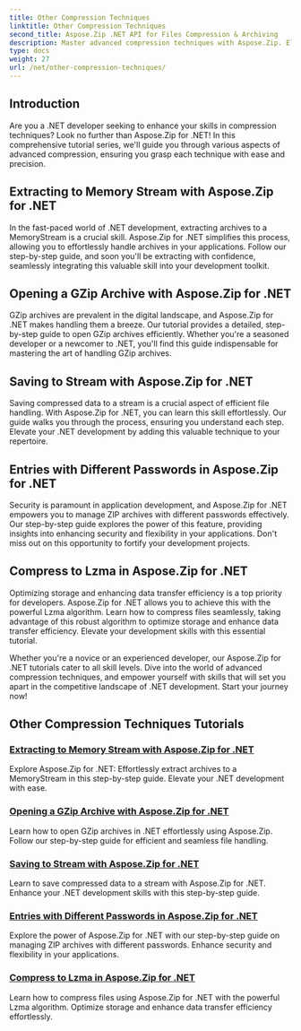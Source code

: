 ```yaml
---
title: Other Compression Techniques
linktitle: Other Compression Techniques
second_title: Aspose.Zip .NET API for Files Compression & Archiving
description: Master advanced compression techniques with Aspose.Zip. Elevate your development skills, from extracting to memory stream to optimizing storage with Lzma compression.
type: docs
weight: 27
url: /net/other-compression-techniques/
---
```


## Introduction

Are you a .NET developer seeking to enhance your skills in compression techniques? Look no further than Aspose.Zip for .NET! In this comprehensive tutorial series, we'll guide you through various aspects of advanced compression, ensuring you grasp each technique with ease and precision.

## Extracting to Memory Stream with Aspose.Zip for .NET

In the fast-paced world of .NET development, extracting archives to a MemoryStream is a crucial skill. Aspose.Zip for .NET simplifies this process, allowing you to effortlessly handle archives in your applications. Follow our step-by-step guide, and soon you'll be extracting with confidence, seamlessly integrating this valuable skill into your development toolkit.

## Opening a GZip Archive with Aspose.Zip for .NET

GZip archives are prevalent in the digital landscape, and Aspose.Zip for .NET makes handling them a breeze. Our tutorial provides a detailed, step-by-step guide to open GZip archives efficiently. Whether you're a seasoned developer or a newcomer to .NET, you'll find this guide indispensable for mastering the art of handling GZip archives.

## Saving to Stream with Aspose.Zip for .NET

Saving compressed data to a stream is a crucial aspect of efficient file handling. With Aspose.Zip for .NET, you can learn this skill effortlessly. Our guide walks you through the process, ensuring you understand each step. Elevate your .NET development by adding this valuable technique to your repertoire.

## Entries with Different Passwords in Aspose.Zip for .NET

Security is paramount in application development, and Aspose.Zip for .NET empowers you to manage ZIP archives with different passwords effectively. Our step-by-step guide explores the power of this feature, providing insights into enhancing security and flexibility in your applications. Don't miss out on this opportunity to fortify your development projects.

## Compress to Lzma in Aspose.Zip for .NET

Optimizing storage and enhancing data transfer efficiency is a top priority for developers. Aspose.Zip for .NET allows you to achieve this with the powerful Lzma algorithm. Learn how to compress files seamlessly, taking advantage of this robust algorithm to optimize storage and enhance data transfer efficiency. Elevate your development skills with this essential tutorial.

Whether you're a novice or an experienced developer, our Aspose.Zip for .NET tutorials cater to all skill levels. Dive into the world of advanced compression techniques, and empower yourself with skills that will set you apart in the competitive landscape of .NET development. Start your journey now!
## Other Compression Techniques Tutorials
### [Extracting to Memory Stream with Aspose.Zip for .NET](./extract-to-memory-stream/)
Explore Aspose.Zip for .NET: Effortlessly extract archives to a MemoryStream in this step-by-step guide. Elevate your .NET development with ease.
### [Opening a GZip Archive with Aspose.Zip for .NET](./open-gzip-archive/)
Learn how to open GZip archives in .NET effortlessly using Aspose.Zip. Follow our step-by-step guide for efficient and seamless file handling.
### [Saving to Stream with Aspose.Zip for .NET](./save-to-stream/)
Learn to save compressed data to a stream with Aspose.Zip for .NET. Enhance your .NET development skills with this step-by-step guide.
### [Entries with Different Passwords in Aspose.Zip for .NET](./entries-with-different-passwords/)
Explore the power of Aspose.Zip for .NET with our step-by-step guide on managing ZIP archives with different passwords. Enhance security and flexibility in your applications. 
### [Compress to Lzma in Aspose.Zip for .NET](./compress-to-lzma/)
Learn how to compress files using Aspose.Zip for .NET with the powerful Lzma algorithm. Optimize storage and enhance data transfer efficiency effortlessly.